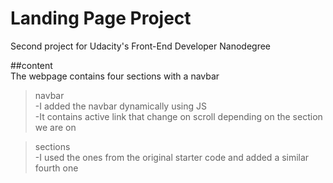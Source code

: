 # Landing Page Project
 Second project for Udacity's Front-End Developer Nanodegree

##content  
The webpage contains four sections with a navbar
>navbar  
-I added the navbar dynamically using JS  
-It contains active link that change on scroll depending on the section we are on 

>sections   
-I used the ones from the original starter code and added a similar fourth one 
